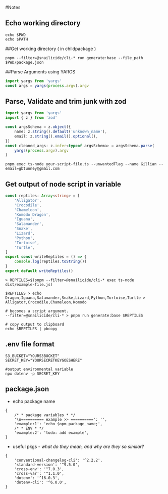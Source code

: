 #Notes

## Echo working directory

```shell
echo $PWD
echo $PATH
```

##Get working directory ( in childpackage )

```shell
pnpm --filter=@snailicide/cli-* run generate:base --file_path $PWD/package.json
```

##Parse Arguments using YARGS

```ts
import yargs from 'yargs'
const args = yargs(process.argv).argv
```

## Parse, Validate and trim junk with zod

```ts
import yargs from 'yargs'
import { z } from 'zod'

const argsSchema = z.object({
    name: z.string().default('unknown_name'),
    email: z.string().email().optional(),
})
const cleaned_args: z.infer<typeof argsSchema> = argsSchema.parse(
    yargs(process.argv).argv
)
```

```shell
pnpm exec ts-node your-script-file.ts --unwantedFlag --name Gillian --email=gbtunney@gmail.com
```

## Get output of node script in variable

```ts
const reptiles: Array<string> = [
    'Alligator',
    'Crocodile',
    'Chameleon',
    'Komodo Dragon',
    'Iguana',
    'Salamander',
    'Snake',
    'Lizard',
    'Python',
    'Tortoise',
    'Turtle',
]
export const writeReptiles = () => {
    console.log(reptiles.toString())
}
export default writeReptiles()
```

```shell
> REPTILES=$(pnpm --filter=@snailicide/cli-* exec ts-node dist/example-file.js)

$REPTILES > echo
Dragon,Iguana,Salamander,Snake,Lizard,Python,Tortoise,Turtle > Alligator,Crocodile,Chameleon,Komodo

# becomes a script argument.
--filter=@snailicide/cli-* > pnpm run generate:base $REPTILES

# copy output to clipboard
echo $REPTILES | pbcopy
```

## .env file format

```shell
S3_BUCKET="YOURS3BUCKET"
SECRET_KEY="YOURSECRETKEYGOESHERE"
```

```shell
#output environmental variable
npx dotenv -p SECRET_KEY
```

## package.json

-   echo package name

```json5
{
    /* * package variables * */
    '\n========== example >> ==========': '',
    'example:1': 'echo $npm_package_name;',
    /* * ENV * */
    'example:2': 'todo: add example',
}
```

-   useful pkgs - _what do they mean, and why are they so similar?_

```json5
{
    'conventional-changelog-cli': '^2.2.2',
    'standard-version': '^9.5.0',
    'cross-env': '^7.0.3',
    'cross-var': '^1.1.0',
    'dotenv': '^16.0.3',
    'dotenv-cli': '^6.0.0',
}
```
